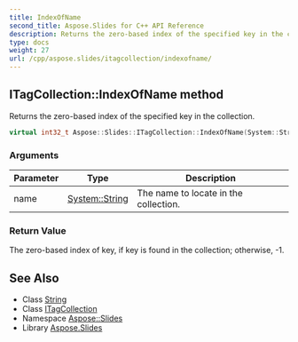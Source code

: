```yaml
---
title: IndexOfName
second_title: Aspose.Slides for C++ API Reference
description: Returns the zero-based index of the specified key in the collection.
type: docs
weight: 27
url: /cpp/aspose.slides/itagcollection/indexofname/
---
```

## ITagCollection::IndexOfName method


Returns the zero-based index of the specified key in the collection.

```cpp
virtual int32_t Aspose::Slides::ITagCollection::IndexOfName(System::String name)=0
```


### Arguments

| Parameter | Type | Description |
| --- | --- | --- |
| name | [System::String](../../../system/string/) | The name to locate in the collection. |

### Return Value

The zero-based index of key, if key is found in the collection; otherwise, -1.

## See Also

* Class [String](../../../system/string/)
* Class [ITagCollection](../)
* Namespace [Aspose::Slides](../../)
* Library [Aspose.Slides](../../../)
